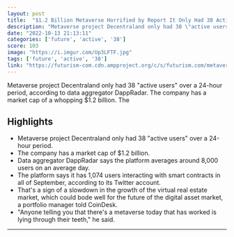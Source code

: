 ```yaml
---
layout: post
title:  "$1.2 Billion Metaverse Horrified by Report It Only Had 38 Active Users"
description: "Metaverse project Decentraland only had 38 \"active users\" over a 24-hour period, according to data aggregator DappRadar. The company has a market cap of a whopping $1.2 billion. The"
date: "2022-10-13 21:13:11"
categories: ['future', 'active', '38']
score: 103
image: "https://i.imgur.com/Up3LFTF.jpg"
tags: ['future', 'active', '38']
link: "https://futurism-com.cdn.ampproject.org/c/s/futurism.com/metaverse-decentraland-report-active-users?amp"
---
```


Metaverse project Decentraland only had 38 \"active users\" over a 24-hour period, according to data aggregator DappRadar. The company has a market cap of a whopping $1.2 billion. The

## Highlights

- Metaverse project Decentraland only had 38 "active users" over a 24-hour period.
- The company has a market cap of $1.2 billion.
- Data aggregator DappRadar says the platform averages around 8,000 users on an average day.
- The platform says it has 1,074 users interacting with smart contracts in all of September, according to its Twitter account.
- That's a sign of a slowdown in the growth of the virtual real estate market, which could bode well for the future of the digital asset market, a portfolio manager told CoinDesk.
- "Anyone telling you that there's a metaverse today that has worked is lying through their teeth," he said.

---
